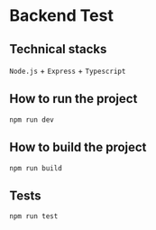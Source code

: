 # Backend Test

## Technical stacks
`Node.js` + `Express` + `Typescript`

## How to run the project
`npm run dev`

## How to build the project
`npm run build`

## Tests
`npm run test`
